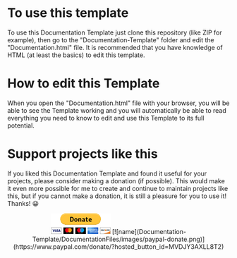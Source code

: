 # To use this template

To use this Documentation Template just clone this repository (like ZIP for example), then go to the "Documentation-Template" folder and edit the "Documentation.html" file.
 It is recommended that you have knowledge of HTML (at least the basics) to edit this template.

# How to edit this Template

When you open the "Documentation.html" file with your browser, you will be able to see the Template working and you will automatically be able to read everything you need to know to edit and use this Template to its full potential.

# Support projects like this

If you liked this Documentation Template and found it useful for your projects, please consider making a donation (if possible). This would make it even more possible for me to create and continue to maintain projects like this, but if you cannot make a donation, it is still a pleasure for you to use it! Thanks! 😀

<p align="center">
    <a href=""><img src="Documentation-Template/DocumentationFiles/images/paypal-donate.png" /></a>
    [![name](Documentation-Template/DocumentationFiles/images/paypal-donate.png)](https://www.paypal.com/donate/?hosted_button_id=MVDJY3AXLL8T2)
</p>